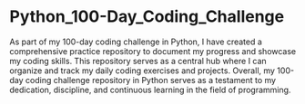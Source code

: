# Python_100-Day_Coding_Challenge
As part of my 100-day coding challenge in Python, I have created a comprehensive practice repository to document my progress and showcase my coding skills. 
This repository serves as a central hub where I can organize and track my daily coding exercises and projects.
Overall, my 100-day coding challenge repository in Python serves as a testament to my dedication, discipline, and continuous learning in the field of programming.
